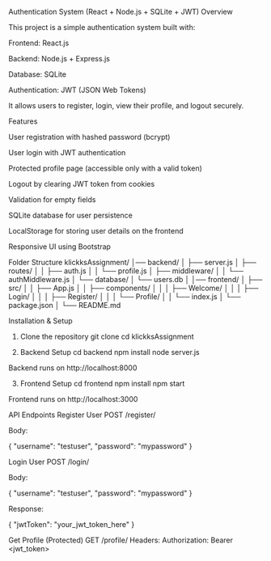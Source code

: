 Authentication System (React + Node.js + SQLite + JWT)
Overview

This project is a simple authentication system built with:

Frontend: React.js

Backend: Node.js + Express.js

Database: SQLite

Authentication: JWT (JSON Web Tokens)

It allows users to register, login, view their profile, and logout securely.

Features

User registration with hashed password (bcrypt)

User login with JWT authentication

Protected profile page (accessible only with a valid token)

Logout by clearing JWT token from cookies

Validation for empty fields

SQLite database for user persistence

LocalStorage for storing user details on the frontend

Responsive UI using Bootstrap

Folder Structure
klickksAssignment/
│── backend/
│   ├── server.js
│   ├── routes/
│   │   ├── auth.js
│   │   └── profile.js
│   ├── middleware/
│   │   └── authMiddleware.js
│   └── database/
│       └── users.db
│
│── frontend/
│   ├── src/
│   │   ├── App.js
│   │   ├── components/
│   │   │   ├── Welcome/
│   │   │   ├── Login/
│   │   │   ├── Register/
│   │   │   └── Profile/
│   │   └── index.js
│   └── package.json
│
└── README.md

Installation & Setup
1. Clone the repository
git clone <repo-url>
cd klickksAssignment

2. Backend Setup
cd backend
npm install
node server.js


Backend runs on http://localhost:8000

3. Frontend Setup
cd frontend
npm install
npm start


Frontend runs on http://localhost:3000

API Endpoints
Register User
POST /register/


Body:

{
  "username": "testuser",
  "password": "mypassword"
}

Login User
POST /login/


Body:

{
  "username": "testuser",
  "password": "mypassword"
}


Response:

{
  "jwtToken": "your_jwt_token_here"
}

Get Profile (Protected)
GET /profile/
Headers: Authorization: Bearer <jwt_token>